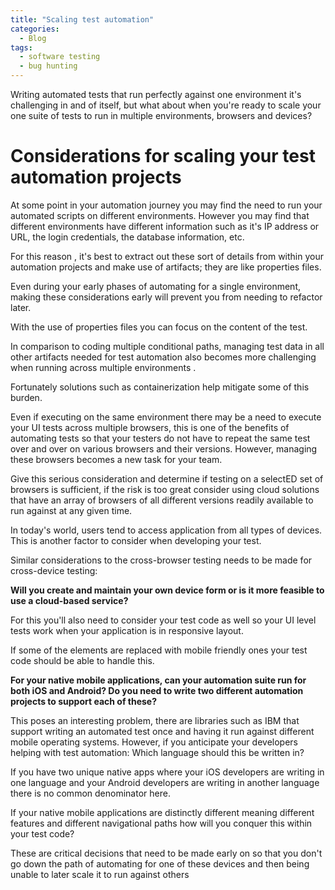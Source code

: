 ```yaml
---
title: "Scaling test automation"
categories:
  - Blog
tags:
  - software testing
  - bug hunting
---
```



Writing automated tests that run perfectly against one environment it's  challenging in and of itself, but what  about when you're ready to scale your one suite of tests to run in multiple  environments, browsers and devices?

<h1> Considerations for scaling your test  automation projects</h1>

At some point in  your automation journey you may find the  need to run your automated scripts on  different environments. However you may  find that different environments have different information such as it's IP  address or URL, the login credentials, the  database information, etc.

For this reason , it's best to extract out these sort of  details from within your automation projects and make use of artifacts; they are like  properties files.

Even during your early phases of automating for a single environment, making these considerations early will prevent you from needing to  refactor later.

With the use of  properties files you can focus on the  content of the test.

In comparison to coding  multiple conditional paths, managing test  data in all other artifacts needed for test automation also becomes more  challenging when running across multiple  environments .

Fortunately solutions such as containerization help mitigate some of this burden. 

Even if executing on the same environment there may be a need to execute your UI tests across multiple  browsers, this is one of the benefits of  automating tests so that your testers do not have to repeat the same test over and over on various browsers and their versions. However, managing these browsers becomes a new task for your team.


Give  this serious consideration and determine if testing on a selectED set of browsers is sufficient, if the risk is too great  consider using cloud solutions that have an array of browsers of all different versions readily available to run against at any given time.


In today's  world, users tend to access application from all types of devices. This is another factor to consider when  developing your test.

Similar  considerations to the cross-browser testing needs to be made for cross-device testing:

<b> Will you create and maintain your own device form or is it more feasible to use a cloud-based service?</b>

For this  you'll also need to consider your test code as well so your UI level tests work when your application is in responsive  layout.

If some of the elements are replaced  with mobile friendly ones your test code should be able to handle this.

<b>For your native mobile applications, can your automation suite run for both iOS and Android? Do you need to write two different automation projects to support each of these?</b>

 This poses an interesting problem, there are libraries such as IBM that support writing an automated test once and having it run against different  mobile operating systems. However, if you  anticipate your developers helping with test automation: Which language should  this be written in?

 If you have two  unique native apps where your iOS  developers are writing in one language  and your Android developers are writing  in another language there is no common  denominator here. 

 If your native  mobile applications are distinctly  different meaning different features and  different navigational paths how will  you conquer this within your test code?

 These are critical decisions that need  to be made early on so that you don't go  down the path of automating for one of  these devices and then being unable to  later scale it to run against others  